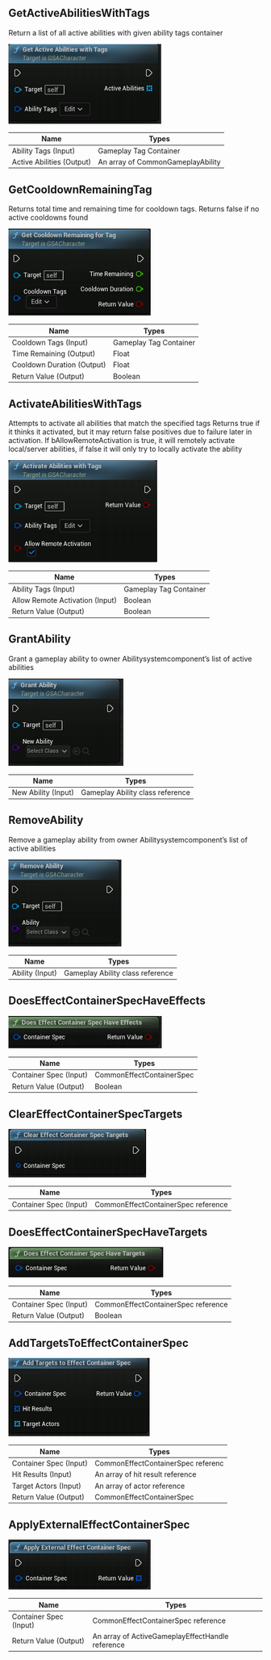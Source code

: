 ## GetActiveAbilitiesWithTags

Return a list of all active abilities with given ability tags container

![Image](img/getactiveabilitywithtags.png)

Name                          | Types
----------------------------- | ------------------
Ability Tags    (Input)       | Gameplay Tag Container
Active Abilities (Output)     | An array of CommonGameplayAbility 

## GetCooldownRemainingTag

Returns total time and remaining time for cooldown tags. Returns false if no active cooldowns found

![Image](img/getcooldownremainingfortag.png)

Name                          | Types
----------------------------- | ------------------
Cooldown Tags    (Input)      | Gameplay Tag Container
Time Remaining (Output)       | Float 
Cooldown Duration (Output)    | Float 
Return Value (Output)         | Boolean 

## ActivateAbilitiesWithTags
Attempts to activate all abilities that match the specified tags
Returns true if it thinks it activated, but it may return false positives due to failure later in activation.
If bAllowRemoteActivation is true, it will remotely activate local/server abilities, if false it will only try to locally activate the ability

![Image](img/activateabilitywithtags.png)

Name                                  | Types
--------------------------------------| ------------------
Ability Tags    (Input)               | Gameplay Tag Container
Allow Remote Activation (Input)       | Boolean 
Return Value (Output)                 | Boolean

## GrantAbility

Grant a gameplay ability to owner Abilitysystemcomponent’s list of active abilities


![Image](img/grantability.png)

Name                                  | Types
--------------------------------------| ------------------
New Ability    (Input)                | Gameplay Ability class reference

## RemoveAbility

Remove a gameplay ability from owner Abilitysystemcomponent’s list of active abilities


![Image](img/removeability.png)

Name                                  | Types
--------------------------------------| ------------------
Ability    (Input)                    | Gameplay Ability class reference

## DoesEffectContainerSpecHaveEffects

![Image](img/doeseffectcontainerspechaveeffects.png)

Name                                  | Types
--------------------------------------| ------------------
Container Spec    (Input)             | CommonEffectContainerSpec 
Return Value    (Output)              | Boolean

## ClearEffectContainerSpecTargets

![Image](img/cleareffectcontainerspectargets.png)

Name                                  | Types
--------------------------------------| ------------------
Container Spec    (Input)             | CommonEffectContainerSpec reference

## DoesEffectContainerSpecHaveTargets

![Image](img/doeseffectcontainerspechavetargets.png)

Name                                  | Types
--------------------------------------| ------------------
Container Spec    (Input)             | CommonEffectContainerSpec reference
Return Value    (Output)              | Boolean

## AddTargetsToEffectContainerSpec

![Image](img/addtargetstoeffectcontainerspec.png)

Name                                  | Types
--------------------------------------| ------------------
Container Spec    (Input)             | CommonEffectContainerSpec referenc
Hit Results    (Input)                | An array of hit result reference
Target Actors    (Input)              | An array of actor reference
Return Value    (Output)               | CommonEffectContainerSpec

## ApplyExternalEffectContainerSpec

![Image](img/applyexternaleffectcontainerspec.png)

Name                                  | Types
--------------------------------------| ------------------
Container Spec    (Input)             | CommonEffectContainerSpec reference
Return Value    (Output)              | An array of ActiveGameplayEffectHandle reference


